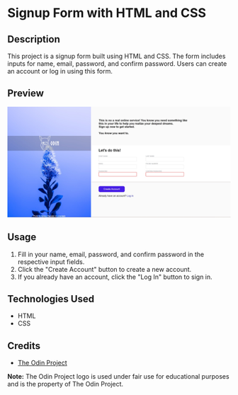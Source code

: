 # Signup Form with HTML and CSS

## Description

This project is a signup form built using HTML and CSS. The form includes inputs for name, email, password, and confirm password. Users can create an account or log in using this form.

## Preview

![Signup Form Preview](./img/Screenshot.jpg)

## Usage

1. Fill in your name, email, password, and confirm password in the respective input fields.
2. Click the "Create Account" button to create a new account.
3. If you already have an account, click the "Log In" button to sign in.

## Technologies Used

- HTML
- CSS

## Credits

- [The Odin Project](https://www.theodinproject.com/)

**Note:** The Odin Project logo is used under fair use for educational purposes and is the property of The Odin Project.
